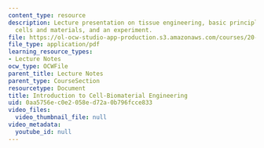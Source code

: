 ```yaml
---
content_type: resource
description: Lecture presentation on tissue engineering, basic principles and examples,
  cells and materials, and an experiment.
file: https://ol-ocw-studio-app-production.s3.amazonaws.com/courses/20-109-laboratory-fundamentals-in-biological-engineering-spring-2010/0aa5756ec0e2058ed72a0b796fcce833_MIT20_109S10_lec_m3d1.pdf
file_type: application/pdf
learning_resource_types:
- Lecture Notes
ocw_type: OCWFile
parent_title: Lecture Notes
parent_type: CourseSection
resourcetype: Document
title: Introduction to Cell-Biomaterial Engineering
uid: 0aa5756e-c0e2-058e-d72a-0b796fcce833
video_files:
  video_thumbnail_file: null
video_metadata:
  youtube_id: null
---
```

